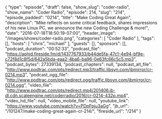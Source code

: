 {
  "type": "episode",
  "draft": false,
  "show_slug": "coder-radio",
  "show_name": "Coder Radio",
  "episode": 214,
  "slug": "214",
  "episode_padded": "0214",
  "title": "Make Coding Great Again",
  "description": "Mike reflects on some critical feedback, shares impressions of his new Linux PC, we announce the new Coding Challenge & more!",
  "date": "2016-07-18T18:50:19-07:00",
  "header_image": "/images/shows/coder-radio.png",
  "categories": [
    "Coder Radio"
  ],
  "tags": [],
  "hosts": [
    "chris",
    "michael"
  ],
  "guests": [],
  "sponsors": [],
  "podcast_duration": "00:52:33",
  "podcast_file": "https://aphid.fireside.fm/d/1437767933/b44de5fa-47c1-4e94-bf9e-c72f8d1c8f5d/642a5bda-eaa2-4ba6-ba96-0e63fc66c5c5.mp3",
  "podcast_bytes": 27339134,
  "podcast_chapters": null,
  "podcast_alt_file": "http://www.podtrac.com/pts/redirect.mp3/traffic.libsyn.com/jbmirror/cr-0214.mp3",
  "podcast_ogg_file": "http://www.podtrac.com/pts/redirect.ogg/traffic.libsyn.com/jbmirror/cr-0214.ogg",
  "video_file": "http://www.podtrac.com/pts/redirect.mp4/201406.jb-dl.cdn.scaleengine.net/coderradio/2016/cr-0214-432p.mp4",
  "video_hd_file": null,
  "video_mobile_file": null,
  "youtube_link": "https://www.youtube.com/watch?v=PDpFpju3aGg",
  "jb_url": "/101247/make-coding-great-again-cr-214/",
  "fireside_url": "/214"
}

